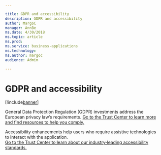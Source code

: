 ```yaml
---

title: GDPR and accessibility
description: GDPR and accessibility
author: MargoC
manager: AnnBe
ms.date: 4/30/2018
ms.topic: article
ms.prod: 
ms.service: business-applications
ms.technology: 
ms.author: margoc
audience: Admin

---
```

#  GDPR and accessibility




[!include[banner](../../../includes/banner.md)]

General Data Protection Regulation (GDPR) investments address the European
privacy law’s requirements. [Go to the Trust Center to learn more and find
resources to help you
comply.](https://www.microsoft.com/en-us/TrustCenter/Privacy/gdpr/default.aspx)

Accessibility enhancements help users who require assistive technologies to
interact with the application.  
[Go to the Trust Center to learn about our industry‑leading accessibility
standards.](https://www.microsoft.com/en-us/trustcenter/compliance/accessibility)
